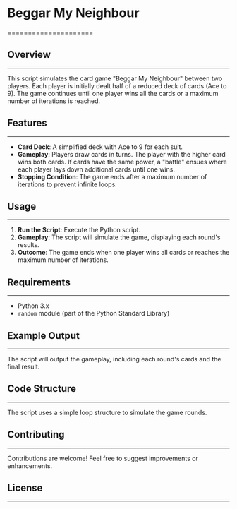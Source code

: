 # Beggar My Neighbour
=====================

## Overview
-----------

This script simulates the card game "Beggar My Neighbour" between two players. Each player is initially dealt half of a reduced deck of cards (Ace to 9). The game continues until one player wins all the cards or a maximum number of iterations is reached.

## Features
------------

- **Card Deck**: A simplified deck with Ace to 9 for each suit.
- **Gameplay**: Players draw cards in turns. The player with the higher card wins both cards. If cards have the same power, a "battle" ensues where each player lays down additional cards until one wins.
- **Stopping Condition**: The game ends after a maximum number of iterations to prevent infinite loops.

## Usage
-----

1. **Run the Script**: Execute the Python script.
2. **Gameplay**: The script will simulate the game, displaying each round's results.
3. **Outcome**: The game ends when one player wins all cards or reaches the maximum number of iterations.

## Requirements
------------

- Python 3.x
- `random` module (part of the Python Standard Library)

## Example Output
----------------

The script will output the gameplay, including each round's cards and the final result.

## Code Structure
----------------

The script uses a simple loop structure to simulate the game rounds.

## Contributing
------------

Contributions are welcome! Feel free to suggest improvements or enhancements.

## License
-------

